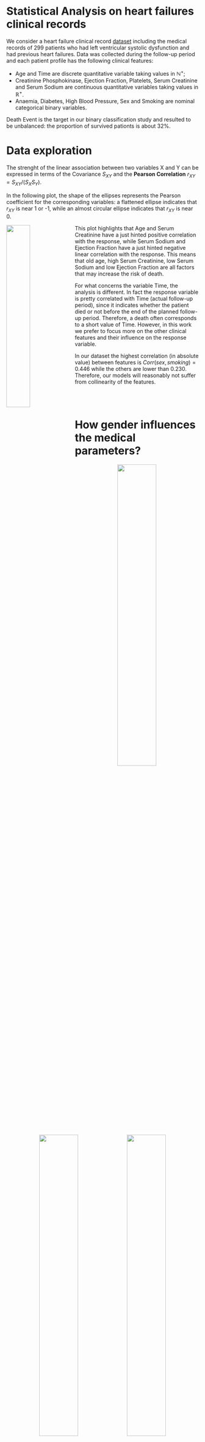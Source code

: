 # Statistical Analysis on heart failures clinical records

We consider a heart failure clinical record [dataset](https://archive.ics.uci.edu/ml/datasets/Heart+failure+clinical+records) including the medical records of 299 patients who had left ventricular systolic dysfunction and
had previous heart failures. Data was collected during the follow-up period and each patient profile has
the following clinical features: 
- Age and Time are discrete quantitative variable taking values in $\mathbb{N}^+$;
- Creatinine Phosphokinase, Ejection Fraction, Platelets, Serum Creatinine and Serum Sodium are
continuous quantitative variables taking values in $\mathbb{R}^+$.
- Anaemia, Diabetes, High Blood Pressure, Sex and Smoking are nominal categorical binary variables.

Death Event is the target in our binary classification study and resulted to be unbalanced: the proportion of survived pationts is about 32%.

# Data exploration

The strenght of the linear association between two variables X and Y can be expressed in terms of the
Covariance $S_{XY}$ and the **Pearson Correlation** $r_{XY} = S_{XY}/(S_X S_Y)$.

In the following plot, the shape of the ellipses represents the Pearson coefficient for the corresponding
variables: a flattened ellipse indicates that $r_{XY}$ is near 1 or -1, while an almost circular ellipse indicates that
$r_{XY}$ is near 0.

<img align="left" width="35%" src="https://github.com/silviapoletti/Statistical-Analysis-on-Heart-failures-clinical-records/blob/a0db1c4d9a4df7d62b5196154425decc473775ea/report/correlation.png">

This plot highlights that Age and Serum Creatinine have a just hinted positive correlation with the
response, while Serum Sodium and Ejection Fraction have a just hinted negative linear correlation with
the response. This means that old age, high Serum Creatinine, low Serum Sodium and low Ejection
Fraction are all factors that may increase the risk of death.

For what concerns the variable Time, the analysis is different. In fact the response variable is pretty
correlated with Time (actual follow-up period), since it indicates whether the patient died or not before
the end of the planned follow-up period. Therefore, a death often corresponds to a short value of Time. However, in this work we prefer to
focus more on the other clinical features and their influence on the response variable.

In our dataset the highest correlation (in absolute value) between features
is $Corr(sex, smoking) = 0.446$ while the others are lower than 0.230. Therefore, our models
will reasonably not suffer from collinearity of the features.

<br/>
<br/>

# How gender influences the medical parameters?

<p align="center">
  <img src="https://github.com/silviapoletti/Statistical-Analysis-on-Heart-failures-clinical-records/blob/c1d4dbb2cc02559784bdce31f1f507a02f36e1e6/report/gender_influence_1.png" width="45%"/>
    <img src="https://github.com/silviapoletti/Statistical-Analysis-on-Heart-failures-clinical-records/blob/c1d4dbb2cc02559784bdce31f1f507a02f36e1e6/report/gender_influence_2.png" width="45%"/>
    <img src="https://github.com/silviapoletti/Statistical-Analysis-on-Heart-failures-clinical-records/blob/c1d4dbb2cc02559784bdce31f1f507a02f36e1e6/report/gender_influence_3.png" width="45%"/>
</p>

# What increments the risk of dying after an heart attack?

<p align="center">
  <img src="https://github.com/silviapoletti/Statistical-Analysis-on-Heart-failures-clinical-records/blob/8083a21b7cdb00d2bc6848ba65caaf0c0328fd62/report/risk_1.png" width="45%"/>
    <img src="https://github.com/silviapoletti/Statistical-Analysis-on-Heart-failures-clinical-records/blob/8083a21b7cdb00d2bc6848ba65caaf0c0328fd62/report/risk_2.png" width="45%"/>
    <img src="https://github.com/silviapoletti/Statistical-Analysis-on-Heart-failures-clinical-records/blob/8083a21b7cdb00d2bc6848ba65caaf0c0328fd62/report/risk_3.png" width="45%"/>
  <img src="https://github.com/silviapoletti/Statistical-Analysis-on-Heart-failures-clinical-records/blob/8083a21b7cdb00d2bc6848ba65caaf0c0328fd62/report/risk_4.png" width="45%"/>
  <img src="https://github.com/silviapoletti/Statistical-Analysis-on-Heart-failures-clinical-records/blob/8083a21b7cdb00d2bc6848ba65caaf0c0328fd62/report/risk_5.png" width="45%"/>
</p>

# Is there any interaction effect between the clinical variables?

Here follow some 3D data visualizations to identify significant patterns, trends and **interaction effects** in the data.

First of all, we can have a look at the images below to understand how to interpret this kind of 3D plots. The **regression surface** (blue) is generated with a logistic regression model that predicts the probability of a death event based on two features.

<p align="center">
  <img src="https://github.com/silviapoletti/Statistical-Analysis-on-Heart-failures-clinical-records/blob/7f1a774faac1af7bc3a7531116f460d2aad551eb/report/3Dplot_1.png" width="240" height="240"/>
  <img src="https://github.com/silviapoletti/Statistical-Analysis-on-Heart-failures-clinical-records/blob/7f1a774faac1af7bc3a7531116f460d2aad551eb/report/3Dplot_2.png" width="240" height="240"/>
  <img src="https://github.com/silviapoletti/Statistical-Analysis-on-Heart-failures-clinical-records/blob/7f1a774faac1af7bc3a7531116f460d2aad551eb/report/3Dplot_3.png" width="240" height="240"/>
  <img src="https://github.com/silviapoletti/Statistical-Analysis-on-Heart-failures-clinical-records/blob/7f1a774faac1af7bc3a7531116f460d2aad551eb/report/3Dplot_4.png" width="240" height="240"/>
</p>

Now we look at some interesting interaction effect in our dataset.

![alt text](https://github.com/silviapoletti/Statistical-Analysis-on-Heart-failures-clinical-records/blob/421f8f7a6225c3a70914af956a0676e737f42808/report/3dplot_serumcreatinine_ejectionfraction.png?raw=true)

Low Ejection Fraction and high Serum Creatinine could reasonably lead to death. In fact the (blue) regression
surface cut the (grey) horizontal plane - representing the default threshold 0.5 - forming an oblique
line. However, in the second and third plot, we can observe some misclassified points, both for class 0 and
class 1. Therefore we can’t expect an interaction effect between Ejection Fraction and Serum Creatinine.

![alt text](https://github.com/silviapoletti/Statistical-Analysis-on-Heart-failures-clinical-records/blob/421f8f7a6225c3a70914af956a0676e737f42808/report/3dplot_serumsodium_ejectionfraction.png?raw=true)

Low Ejection Fraction and low Serum Sodium: the regression surface cut the horizontal plane forming
an oblique line. Moreover, all the six points in the portion of space described by Ejection Fraction lower
than 30 and Serum Sodium lower than 130, belong to class 1. However, the other points seem more or
less randomly dispersed among the two classes and therefore we can’t expect that the interaction effect
between Ejection Fraction and Serum Creatinine would lead to a better fit of the data.

![alt text](https://github.com/silviapoletti/Statistical-Analysis-on-Heart-failures-clinical-records/blob/421f8f7a6225c3a70914af956a0676e737f42808/report/3dplot_age_ejectionfraction.png?raw=true)

Low Ejection Fraction and old Age: the regression surface cut the horizontal plane forming an oblique line.
Even if the majority of points in the portion of space described by Ejection Fraction lower than 40 and Age
greater than 70, belong to class 1, there’s also a small amount of points in that region belonging to class
0, as shown in the third plot. In addition, there’s a relevant amount of misclassified points in both classes
and therefore we can exclude an interaction effect between Ejection Fraction and Age.

# Diagnostic: Does the dataset include extreme or rare events?

Now we focus on **outliers** and **high leverage points** for logistic regression.
First, we analyzed the problematic points for each quantitative feature separately, just to give an intuition
of which points fall out of the normal medical range and could have an influence on the regression. For each anomalous point, we re-compute the logistic model and the regression curve on a restricted
dataset that does not include that point. If the regression curve changes, then we have a high leverage point.
Finally we considered all the features together (quantitative and qualitative).

- Serum Cratinine: The samples 10, 29, 53 and 218 result to not influence the shape of the
regression line when excluded (the blue new regression line overlaps with the black original regression line), whereas the presence of sample 132 and 229 highly influences the regression line (the green new regression line differs from the black original regression line). In fact, the typical range for Serum Creatinine is (0.5, 1.0) for females and (0.7, 1.2) for
males, and here anomalous values are greater than 5.0. Therefore, one could expect that such high levels
of waste in the blood will lead to death. Then it’s reasonable that observing samples 132 and 229 will change the
regression line, since it represents a survived patient who, however, presented a high level of Serum Creatinine.

<p align="center">
  <img src="https://github.com/silviapoletti/Statistical-Analysis-on-Heart-failures-clinical-records/blob/f5e98e77fede14013e5d1c7c2152d1438784e002/report/serum_creatinine_outliers.png" width="70%">
</p>

- Platelets: samples 16, 278 and 282 don’t affect much the regression curve, unlike samples 106, 110 and 297.
- Serum Sodium: samples 5, 20 and 127 don’t affect much the regression curve, unlike sample 200.
- Creatinine Phosphokinase: samples 2, 53, 61, 73, 104, 135 and 172 influence the regression curve shape.

In conclusion, we fit a logistic regression model considering all the features together and produce the
**Residuals VS Leverage plot**:

<img align="left" width="43%" src="https://github.com/silviapoletti/Statistical-Analysis-on-Heart-failures-clinical-records/blob/ab4e52c40e492f6e4c0b845cf6571df43c425162/report/high_leverage_point.png">

Outliers:
- Patient 187 was just 50 years old and died after a long follow-up period without presenting any particularly
critical clinical value.
- Patient 196 presented a quite old age and both low Ejection Fraction and a high level of Serum Creatinine,
but he only died after 180 days of follow-up.
- Patient 64 died at early age.
- Patients 229 and 132 did not die, even if they had low Ejection Fraction, slightly low Serum Sodium and
extremely high Serum Creatinine.
- Patient 39 had serius clinical values, such as low Ejection Fraction, pretty high Creatinine Phosphokinase,
Diabetes and high Serum Creatinine, but his follow-up period ended quickly.

High leverage point:
- Patient 185 presented a very low Ejection Fraction, while the other clinical values are acceptable or even
fall in the normal range. He eventually died after a long follow-up period, at a relatively early age.

# How many clinical features are necessary to predict death?

The **Best Subset Selection** is a method for strategically choosing the predictors until the best model
with a given number of predictors is found. The algorithm starts with the null model, containing no predictors,
which predicts the sample mean for each observation. Then predictors are incrementally added
one by one to the null model. At the k-th increment, all possible models with k predictors are evaluated
with a certain performance measure. This is done, until a selected maximum number of predictors is
reached. For each number of predictors, the best model is selected: these models can be compared assessing
the trade-off between the fit of the model and its simplicity.
The evaluation and comparison can be done using various performance measures, such as the **Bayesian Information
Criterion** (BIC) or the **Akaike Information Criterion** (AIC). Both of them are using the maximum
likelihood to evaluate the models. The BIC is placing a larger penalty on models with a larger number of
variables and therefore results in a smaller selection of predictors.

The features selected with BIC are age, ejection_fraction, serum_creatinine, and time; all of them being significant to at least 0.02
level. Using these predictors and a default threshold of 0.5 to calculate the performance on the training
and test set gives an accuracy of 85.34% and 77.61% respectively.
In our model we prefer to minimize the False Negatives instead of the False Positives. In fact, saying
that a person will survive the follow-up period while he/she won’t, is worse compared to committing the
opposite error. For this reason, the obtained results can be optimized by adjusting the default threshold to 0.24
through the ROC curve analysis.



Data modelling: K Nearest Neighbours, Linear and Quadratic Discriminant Analysis and dimensionality reduction by using Best Subset Selection and Shrinkage methods.


